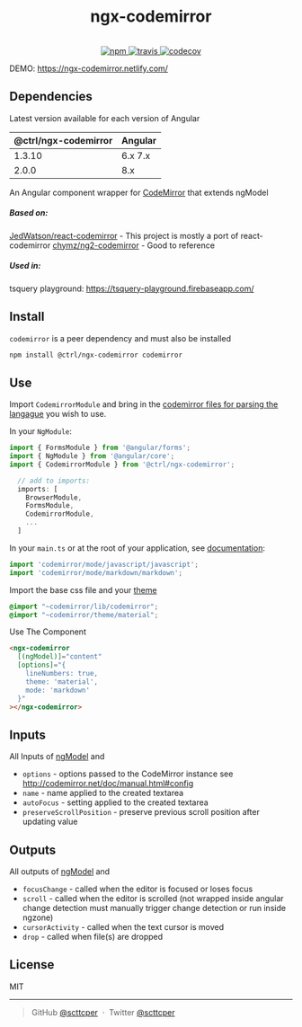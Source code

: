 <div align="center">
  <h1>ngx-codemirror</h1>
  <br>
  <a href="https://www.npmjs.com/package/@ctrl/ngx-codemirror">
    <img src="https://badge.fury.io/js/%40ctrl%2Fngx-codemirror.svg" alt="npm">
  </a>
  <a href="https://circleci.com/gh/TypeCtrl/ngx-codemirror">
    <img src="https://circleci.com/gh/TypeCtrl/ngx-codemirror.svg?style=svg" alt="travis">
  </a>
  <a href="https://codecov.io/github/typectrl/ngx-codemirror">
    <img src="https://img.shields.io/codecov/c/github/typectrl/ngx-codemirror.svg" alt="codecov">
  </a>
  <br>
</div>

DEMO: https://ngx-codemirror.netlify.com/

## Dependencies

Latest version available for each version of Angular

| @ctrl/ngx-codemirror | Angular |
| -------------------- | ------- |
| 1.3.10               | 6.x 7.x |
| 2.0.0                | 8.x     |

An Angular component wrapper for [CodeMirror](https://codemirror.net/) that extends ngModel
##### Based on:
[JedWatson/react-codemirror](https://github.com/JedWatson/react-codemirror) - This project is mostly a port of react-codemirror
[chymz/ng2-codemirror](https://github.com/chymz/ng2-codemirror) - Good to reference


##### Used in:
tsquery playground: https://tsquery-playground.firebaseapp.com/


## Install
`codemirror` is a peer dependency and must also be installed
```sh
npm install @ctrl/ngx-codemirror codemirror
```

## Use
Import `CodemirrorModule` and bring in the [codemirror files for parsing the langague](https://codemirror.net/mode/index.html) you wish to use.

In your `NgModule`:
```ts
import { FormsModule } from '@angular/forms';
import { NgModule } from '@angular/core';
import { CodemirrorModule } from '@ctrl/ngx-codemirror';

  // add to imports:
  imports: [
    BrowserModule,
    FormsModule,
    CodemirrorModule,
    ...
  ]
```

In your `main.ts` or at the root of your application, see [documentation](https://codemirror.net/mode/index.html):
```ts
import 'codemirror/mode/javascript/javascript';
import 'codemirror/mode/markdown/markdown';
```

Import the base css file and your [theme](https://codemirror.net/demo/theme.html)
```scss
@import "~codemirror/lib/codemirror";
@import "~codemirror/theme/material";
```

Use The Component
```html
<ngx-codemirror
  [(ngModel)]="content"
  [options]="{
    lineNumbers: true,
    theme: 'material',
    mode: 'markdown'
  }"
></ngx-codemirror>
```

## Inputs
All Inputs of [ngModel](https://angular.io/api/forms/NgModel#inputs) and
* `options` - options passed to the CodeMirror instance see http://codemirror.net/doc/manual.html#config
* `name` - name applied to the created textarea
* `autoFocus` - setting applied to the created textarea
* `preserveScrollPosition` - preserve previous scroll position after updating value

## Outputs
All outputs of [ngModel](https://angular.io/api/forms/NgModel#outputs) and
* `focusChange` - called when the editor is focused or loses focus
* `scroll` - called when the editor is scrolled (not wrapped inside angular change detection must manually trigger change detection or run inside ngzone)
* `cursorActivity` - called when the text cursor is moved
* `drop` - called when file(s) are dropped

## License
MIT

---

> GitHub [@scttcper](https://github.com/scttcper) &nbsp;&middot;&nbsp;
> Twitter [@scttcper](https://twitter.com/scttcper)
